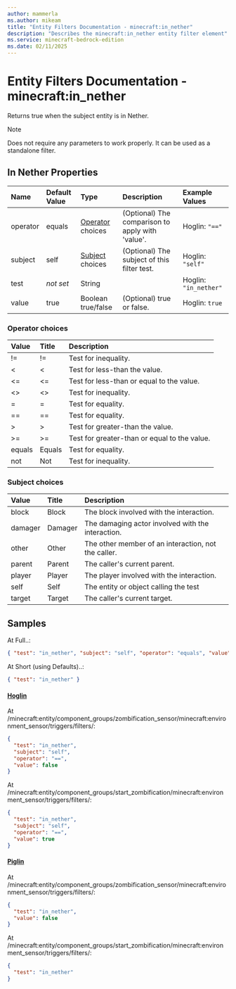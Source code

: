 ```yaml
---
author: mammerla
ms.author: mikeam
title: "Entity Filters Documentation - minecraft:in_nether"
description: "Describes the minecraft:in_nether entity filter element"
ms.service: minecraft-bedrock-edition
ms.date: 02/11/2025 
---
```


# Entity Filters Documentation - minecraft:in_nether

Returns true when the subject entity is in Nether.

> [!Note]
> Does not require any parameters to work properly. It can be used as a standalone filter.


## In Nether Properties

|Name       |Default Value |Type |Description |Example Values |
|:----------|:-------------|:----|:-----------|:------------- |
| operator | equals | [Operator](#operator-choices) choices | (Optional) The comparison to apply with 'value'. | Hoglin: `"=="` | 
| subject | self | [Subject](#subject-choices) choices | (Optional) The subject of this filter test. | Hoglin: `"self"` | 
| test | *not set* | String |  | Hoglin: `"in_nether"` | 
| value | true | Boolean true/false | (Optional) true or false. | Hoglin: `true` | 

### Operator choices

|Value       |Title |Description |
|:-----------|:-----|:-----------|
| != | != | Test for inequality.|
| < | < | Test for less-than the value.|
| <= | <= | Test for less-than or equal to the value.|
| <> | <> | Test for inequality.|
| = | = | Test for equality.|
| == | == | Test for equality.|
| > | > | Test for greater-than the value.|
| >= | >= | Test for greater-than or equal to the value.|
| equals | Equals | Test for equality.|
| not | Not | Test for inequality.|

### Subject choices

|Value       |Title |Description |
|:-----------|:-----|:-----------|
| block | Block | The block involved with the interaction.|
| damager | Damager | The damaging actor involved with the interaction.|
| other | Other | The other member of an interaction, not the caller.|
| parent | Parent | The caller's current parent.|
| player | Player | The player involved with the interaction.|
| self | Self | The entity or object calling the test|
| target | Target | The caller's current target.|

## Samples

At Full..: 

```json
{ "test": "in_nether", "subject": "self", "operator": "equals", "value": "true" }
```

At Short (using Defaults)..: 

```json
{ "test": "in_nether" }
```

#### [Hoglin](https://github.com/Mojang/bedrock-samples/tree/preview/behavior_pack/entities/hoglin.json)

At /minecraft:entity/component_groups/zombification_sensor/minecraft:environment_sensor/triggers/filters/: 

```json
{
  "test": "in_nether",
  "subject": "self",
  "operator": "==",
  "value": false
}
```

At /minecraft:entity/component_groups/start_zombification/minecraft:environment_sensor/triggers/filters/: 

```json
{
  "test": "in_nether",
  "subject": "self",
  "operator": "==",
  "value": true
}
```

#### [Piglin](https://github.com/Mojang/bedrock-samples/tree/preview/behavior_pack/entities/piglin.json)

At /minecraft:entity/component_groups/zombification_sensor/minecraft:environment_sensor/triggers/filters/: 

```json
{
  "test": "in_nether",
  "value": false
}
```

At /minecraft:entity/component_groups/start_zombification/minecraft:environment_sensor/triggers/filters/: 

```json
{
  "test": "in_nether"
}
```
